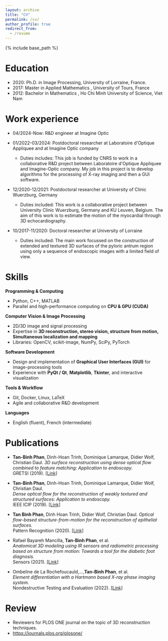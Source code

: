 ```yaml
---
layout: archive
title: "CV"
permalink: /cv/
author_profile: true
redirect_from:
  - /resume
---
```


{% include base_path %}

Education
======
* 2020: Ph.D. in Image Processing, University of Lorraine, France.
* 2017: Master in Applied Mathematics , University of Tours, France
* 2012: Bachelor in Mathematics , Ho Chi Minh University of Science, Viet Nam

Work experience
======
* 04/2024-Now: R&D engineer at Imagine Optic
* 01/2022-03/2024: Postdoctoral researcher at Laboratoire d'Optique Appliquee and at Imagine Optic company
  * Duties includes: This job is funded by CNRS to work in a collaborative R&D project between Laboratoire d'Optique Appliquee and Imagine-Optic company. My job in this project is to develop
algorithms for the processing of X-ray imaging and then a GUI software.

* 12/2020-12/2021: Postdoctoral researcher at University of Clinic Wuerzburg, Germany
  * Duties included: This work is a
collaborative project between University Clinic Wuerzburg, Germany and KU Leuven, Belgium.
The aim of this work is to estimate the motion of the myocardial through 3D echocardiography.

* 10/2017-11/2020: Doctoral researcher at University of Lorraine
  * Duties included: The main work focussed on the construction
of extended and textured 3D surfaces of the pyloric antrum region using only a sequence of
endoscopic images with a limited field of view.
  
Skills
======
**Programming & Computing**
- Python, C++, MATLAB  
- Parallel and high-performance computing on **CPU & GPU (CUDA)**  

**Computer Vision & Image Processing**
- 2D/3D image and signal processing  
- Expertise in **3D reconstruction, stereo vision, structure from motion, Simultaneous localization and mapping**  
- Libraries: OpenCV, scikit-image, NumPy, SciPy, PyTorch  

**Software Development**
- Design and implementation of **Graphical User Interfaces (GUI)** for image-processing tools  
- Experience with **PyQt / Qt**, **Matplotlib**, **Tkinter**, and interactive visualization  

**Tools & Workflow**
- Git, Docker, Linux, LaTeX  
- Agile and collaborative R&D development  

**Languages**
- English (fluent), French (intermediate)

Publications
======
- **Tan-Binh Phan**, Dinh-Hoan Trinh, Dominique Lamarque, Didier Wolf, Christian Daul. 
  *3D surface reconstruction using dense optical flow combined to feature matching: Application to endoscopy.*  
  GRETSI (2019). [[Link]](https://hal.science/hal-02271615/)

- **Tan-Binh Phan**, Dinh-Hoan Trinh, Dominique Lamarque, Didier Wolf, Christian Daul.  
  *Dense optical flow for the reconstruction of weakly textured and structured surfaces: Application to endoscopy.*  
  IEEE ICIP (2019). [[Link]](https://ieeexplore.ieee.org/abstract/document/8802948)

- **Tan Binh Phan**, Dinh Hoan Trinh, Didier Wolf, Christian Daul. 
  *Optical flow-based structure-from-motion for the reconstruction of epithelial surfaces.*  
  Pattern Recognition (2020). [[Link]](https://www.sciencedirect.com/science/article/abs/pii/S0031320320301941)

- Rafael Bayareh Mancilla, **Tan-Binh Phan**, et al.  
  *Anatomical 3D modeling using IR sensors and radiometric processing based on structure from motion: Towards a tool for the diabetic foot diagnosis.*  
  Sensors (2021). [[Link]](https://www.mdpi.com/1424-8220/21/11/3918)

- Ombeline de La Rochefoucauld,...,**Tan-Binh Phan**, et al.  
  *Element differentiation with a Hartmann based X-ray phase imaging system.*  
  Nondestructive Testing and Evaluation (2022). [[Link]](https://doi.org/10.1080/10589759.2022.2095383)
  
Review
======
* Reviewers for PLOS ONE journal on the topic of 3D reconstruction techniques.
* https://journals.plos.org/plosone/

